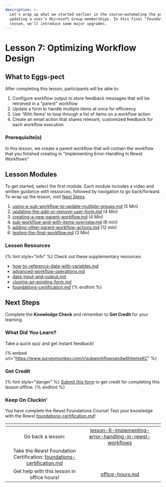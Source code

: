 ```yaml
---
description: >-
  Let's wrap up what we started earlier in the course—automating the process of
  updating a user's Microsoft Group memberships. In this final "foundations"
  lesson, we'll introduce some major upgrades.
---
```


# Lesson 7: Optimizing Workflow Design

## **What to Eggs-pect**

After completing this lesson, participants will be able to:

1. Configure workflow output to store feedback messages that will be retrieved in a "parent" workflow
2. Update a form to handle multiple items at once for efficiency
3. Use 'With Items' to loop through a list of items on a workflow action
4. Create an email action that shares relevant, customized feedback for each workflow execution

### **Prerequisite(s)**

In this lesson, we create a parent workflow that will contain the workflow that you finished creating in "Implementing Error-Handling in Rewst Workflows"

## Lesson Modules

To get started, select the first module. Each module includes a video and written guidance with resources, followed by navigation to go back/forward. To wrap up the lesson, visit [Next Steps](./#next-steps).

1. [using-a-sub-workflow-to-update-multiple-groups.md](using-a-sub-workflow-to-update-multiple-groups.md "mention") (5 Min)
2. [updating-the-add-or-remove-user-form.md](updating-the-add-or-remove-user-form.md "mention") (4 Min)
3. [creating-a-new-parent-workflow.md](creating-a-new-parent-workflow.md "mention") (4 Min)
4. [sub-workflow-and-with-items-overview.md](sub-workflow-and-with-items-overview.md "mention") (6 min)
5. [adding-other-parent-workflow-actions.md](adding-other-parent-workflow-actions.md "mention") (12 min)
6. [testing-the-final-workflow.md](testing-the-final-workflow.md "mention") (3 Min)

### Lesson Resources

{% hint style="info" %}
Check out these supplementary resources.

* [how-to-reference-data-with-variables.md](../../electives/how-to-reference-data-with-variables.md "mention")
* [advanced-workflow-operations.md](../../../documentation/workflows/configuring-your-workflow-tasks/advanced-workflow-operations.md "mention")
* [data-input-and-output.md](../../../documentation/workflows/data-input-and-output.md "mention")
* [cloning-an-existing-form.md](../../../documentation/forms/cloning-an-existing-form.md "mention")
* [foundations-certification.md](../foundations-certification.md "mention")
{% endhint %}

## Next Steps

Complete the **Knowledge Check** and remember to **Get Credit** for your learning.&#x20;

### What Did You Learn?

Take a quick quiz and get instant feedback!

{% embed url="https://www.surveymonkey.com/r/subworkflowsandwithitemsKC" %}

### Get Credit

{% hint style="danger" %}
[Submit this form](https://app.rewst.io/form/1339a9d0-a298-4e2e-8d40-2fa1626509a8) to get credit for completing this lesson offline.
{% endhint %}

### Keep On Cluckin'

You have complete the Rewst Foundations Course! Test your knowledge with the Rewst [foundations-certification.md](../foundations-certification.md "mention")!

<table data-card-size="large" data-column-title-hidden data-view="cards" data-full-width="false"><thead><tr><th align="center"></th><th align="center"></th><th data-hidden data-card-target data-type="content-ref"></th></tr></thead><tbody><tr><td align="center">Go back a lesson:</td><td align="center"><a data-mention href="../lesson-6-implementing-error-handling-in-rewst-workflows/">lesson-6-implementing-error-handling-in-rewst-workflows</a></td><td></td></tr><tr><td align="center">Take the Rewst Foundation Certification: <a data-mention href="../foundations-certification.md">foundations-certification.md</a></td><td align="center"></td><td></td></tr><tr><td align="center">Get help with this lesson in office hours!</td><td align="center"><a data-mention href="../../office-hours.md">office-hours.md</a></td><td></td></tr></tbody></table>
